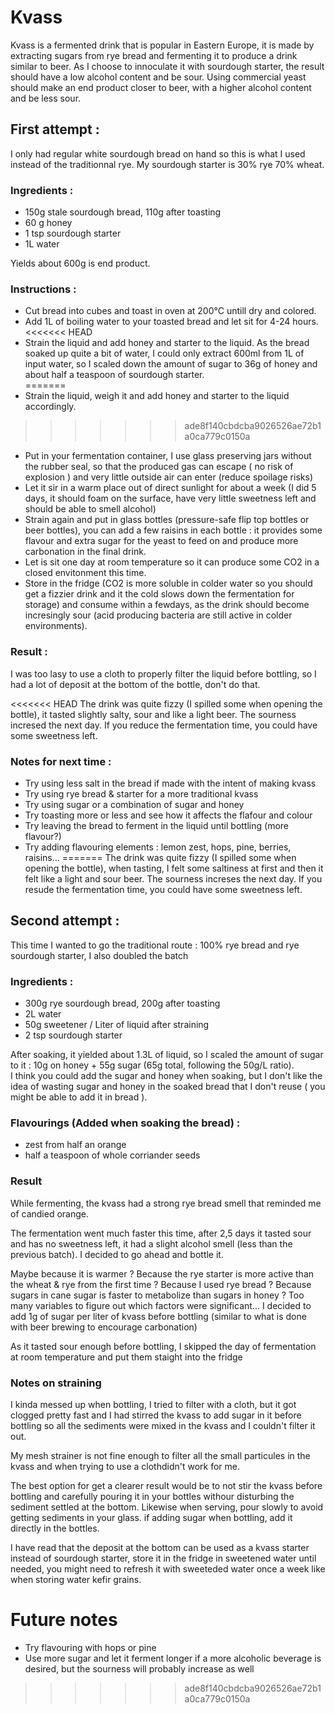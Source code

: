 # Kvass

Kvass is a fermented drink that is popular in Eastern Europe, it is made by extracting sugars from rye bread and fermenting it to produce a drink similar to beer. As I choose to innoculate it with sourdough starter, the result should have a low alcohol content and be sour. Using commercial yeast should make an end product closer to beer, with a higher alcohol content and be less sour. 

## First attempt :
I only had regular white sourdough bread on hand so this is what I used instead of the traditionnal rye.
My sourdough starter is 30% rye 70% wheat.

### Ingredients :
- 150g stale sourdough bread, 110g after toasting
- 60 g honey
- 1 tsp sourdough starter
- 1L water

Yields about 600g is end product.

### Instructions :

- Cut bread into cubes and toast in oven at 200°C untill dry and colored.  
- Add 1L of boiling water to your toasted bread and let sit for 4-24 hours.  
<<<<<<< HEAD
- Strain the liquid and add honey and starter to the liquid. As the bread soaked up quite a bit of water, I could only extract 600ml from 1L of input water, so I scaled down the amount of sugar to 36g of honey and about half a teaspoon of sourdough starter.  
=======
- Strain the liquid, weigh it and add honey and starter to the liquid accordingly.  
>>>>>>> ade8f140cbdcba9026526ae72b1a0ca779c0150a
- Put in your fermentation container, I use glass preserving jars without the rubber seal, so that the produced gas can escape ( no risk of explosion ) and very little outside air can enter (reduce spoilage risks)
- Let it sir in a warm place out of direct sunlight for about a week (I did 5 days, it should foam on the surface, have very little sweetness left and should be able to smell alcohol)
- Strain again and put in glass bottles (pressure-safe flip top bottles or beer bottles), you can add a few raisins in each bottle : it provides some flavour and extra sugar for the yeast to feed on and produce more carbonation in the final drink.
- Let is sit one day at room temperature so it can produce some CO2 in a closed envitonment this time.
- Store in the fridge (CO2 is more soluble in colder water so you should get a fizzier drink and it the cold slows down the fermentation for storage) and consume within a fewdays, as the drink should become incresingly sour (acid producing bacteria are still active in colder environments).

### Result :
I was too lasy to use a cloth to properly filter the liquid before bottling, so I had a lot of deposit at the bottom of the bottle, don't do that.

<<<<<<< HEAD
The drink was quite fizzy (I spilled some when opening the bottle), it tasted slightly salty, sour and like a light beer. The sourness incresed the next day. If you reduce the fermentation time, you could have some sweetness left.

### Notes for next time :
* Try using less salt in the bread if made with the intent of making kvass
* Try using rye bread & starter for a more traditional kvass
* Try using sugar or a combination of sugar and honey
* Try toasting more or less and see how it affects the flafour and colour
* Try leaving the bread to ferment in the liquid until bottling (more flavour?)
* Try adding flavouring elements : lemon zest, hops, pine, berries, raisins...
=======
The drink was quite fizzy (I spilled some when opening the bottle), when tasting, I felt some saltiness at first and then it felt like a light and sour beer. The sourness increses the next day. If you resude the fermentation time, you could have some sweetness left.

## Second attempt :
This time I wanted to go the traditional route : 100% rye bread and rye sourdough starter, I also doubled the batch

### Ingredients :
- 300g rye sourdough bread, 200g after toasting
- 2L water
- 50g sweetener / Liter of liquid after straining
- 2 tsp sourdough starter

After soaking, it yielded about 1.3L of liquid, so I scaled the amount of sugar to it : 10g on honey + 55g sugar (65g total, following the 50g/L ratio).  
I think you could add the sugar and honey when soaking, but I don't like the idea of wasting sugar and honey in the soaked bread that I don't reuse ( you might be able to add it in bread ).

### Flavourings (Added when soaking the bread) :
- zest from half an orange
- half a teaspoon of whole corriander seeds

### Result
While fermenting, the kvass had a strong rye bread smell that reminded me of candied orange.

The fermentation went much faster this time, after 2,5 days it tasted sour and has no sweetness left, it had a slight alcohol smell (less than the previous batch).
I decided to go ahead and bottle it. 

Maybe because it is warmer ? Because the rye starter is more active than the wheat & rye from the first time ? Because I used rye bread ? Because sugars in cane sugar is faster to metabolize than sugars in honey ? Too many variables to figure out which factors were significant...
I decided to add 1g of sugar per liter of kvass before bottling (similar to what is done with beer brewing to encourage carbonation) 

As it tasted sour enough before bottling, I skipped the day of fermentation at room temperature and put them staight into the fridge

### Notes on straining
I kinda messed up when bottling, I tried to filter with a cloth, but it got clogged pretty fast and I had stirred the kvass to add sugar in it before bottling so all the sediments were mixed in the kvass and I  couldn't filter it out.

My mesh strainer is not fine enough to filter all the small particules in the kvass and when trying to use a clothdidn't work for me.

The best option for get a clearer result would be to not stir the kvass before bottling and carefully pouring it in your bottles withour disturbing the sediment settled at the bottom. Likewise when serving, pour slowly to avoid getting sediments in your glass. if adding sugar when bottling, add it directly in the bottles.

I have read that the deposit at the bottom can be used as a kvass starter instead of sourdough starter, store it in the fridge in sweetened water until needed, you might need to refresh it with sweeteded water once a week like when storing water kefir grains.

# Future notes
- Try flavouring with hops or pine
- Use more sugar and let it ferment longer if a more alcoholic beverage is desired, but the sourness will probably increase as well
>>>>>>> ade8f140cbdcba9026526ae72b1a0ca779c0150a
